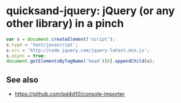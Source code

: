 # quicksand-jquery: jQuery (or any other library) in a pinch

```js
var s = document.createElement('script');
s.type = 'text/javascript';
s.src = 'http://code.jquery.com/jquery-latest.min.js';
s.async = true;
document.getElementsByTagName('head')[0].appendChild(s);
```

## See also

* https://github.com/pd4d10/console-importer
